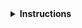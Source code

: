 <details>
<summary><strong>Instructions</strong></summary>

Thanks for contributing! :heart:

Keep in mind that **lesson maintainers are volunteers** and it may take them some time to
respond to your contribution. Although not all contributions can be incorporated into the lesson
materials, we appreciate your time and effort to improve the curriculum. If you have any questions
about the lesson maintenance process or would like to volunteer your time as a contribution
reviewer, please contact The Carpentries Team at team@carpentries.org.

You may delete these instructions from your comment.

\- The Carpentries
</details>
